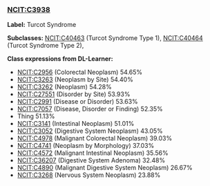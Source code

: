 
### [NCIT:C3938](http://purl.obolibrary.org/obo/NCIT_C3938)
**Label:** Turcot Syndrome

**Subclasses:** [NCIT:C40463](http://purl.obolibrary.org/obo/NCIT_C40463) (Turcot Syndrome Type 1), [NCIT:C40464](http://purl.obolibrary.org/obo/NCIT_C40464) (Turcot Syndrome Type 2), 

**Class expressions from DL-Learner:**

- [NCIT:C2956](http://purl.obolibrary.org/obo/NCIT_C2956) (Colorectal Neoplasm) 54.65%
- [NCIT:C3263](http://purl.obolibrary.org/obo/NCIT_C3263) (Neoplasm by Site) 54.40%
- [NCIT:C3262](http://purl.obolibrary.org/obo/NCIT_C3262) (Neoplasm) 54.28%
- [NCIT:C27551](http://purl.obolibrary.org/obo/NCIT_C27551) (Disorder by Site) 53.93%
- [NCIT:C2991](http://purl.obolibrary.org/obo/NCIT_C2991) (Disease or Disorder) 53.63%
- [NCIT:C7057](http://purl.obolibrary.org/obo/NCIT_C7057) (Disease, Disorder or Finding) 52.35%
- Thing 51.13%
- [NCIT:C3141](http://purl.obolibrary.org/obo/NCIT_C3141) (Intestinal Neoplasm) 51.01%
- [NCIT:C3052](http://purl.obolibrary.org/obo/NCIT_C3052) (Digestive System Neoplasm) 43.05%
- [NCIT:C4978](http://purl.obolibrary.org/obo/NCIT_C4978) (Malignant Colorectal Neoplasm) 39.03%
- [NCIT:C4741](http://purl.obolibrary.org/obo/NCIT_C4741) (Neoplasm by Morphology) 37.03%
- [NCIT:C4572](http://purl.obolibrary.org/obo/NCIT_C4572) (Malignant Intestinal Neoplasm) 35.56%
- [NCIT:C36207](http://purl.obolibrary.org/obo/NCIT_C36207) (Digestive System Adenoma) 32.48%
- [NCIT:C4890](http://purl.obolibrary.org/obo/NCIT_C4890) (Malignant Digestive System Neoplasm) 26.67%
- [NCIT:C3268](http://purl.obolibrary.org/obo/NCIT_C3268) (Nervous System Neoplasm) 23.88%


